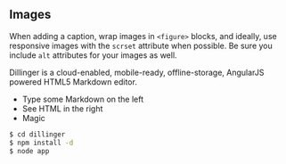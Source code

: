 ## Images

When adding a caption, wrap images in `<figure>` blocks, and ideally, use
responsive images with the `scrset` attribute when possible. Be sure you
include `alt` attributes for your images as well.

Dillinger is a cloud-enabled, mobile-ready, offline-storage, AngularJS powered HTML5 Markdown editor.

  - Type some Markdown on the left
  - See HTML in the right
  - Magic

```sh
$ cd dillinger
$ npm install -d
$ node app
```
